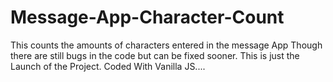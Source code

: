 # Message-App-Character-Count
This counts the amounts of characters entered in the message App
Though there are still bugs in the code but can be fixed sooner.
This is just the Launch of the Project.
Coded With Vanilla JS....
